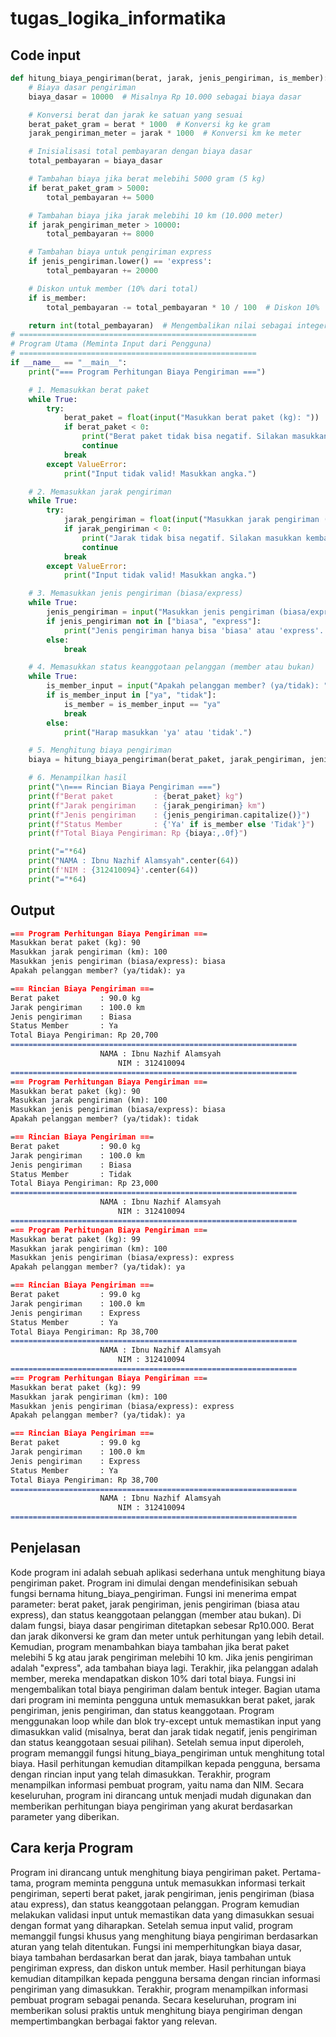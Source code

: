 # tugas_logika_informatika

## Code input 
```python
def hitung_biaya_pengiriman(berat, jarak, jenis_pengiriman, is_member):
    # Biaya dasar pengiriman
    biaya_dasar = 10000  # Misalnya Rp 10.000 sebagai biaya dasar

    # Konversi berat dan jarak ke satuan yang sesuai
    berat_paket_gram = berat * 1000  # Konversi kg ke gram
    jarak_pengiriman_meter = jarak * 1000  # Konversi km ke meter

    # Inisialisasi total pembayaran dengan biaya dasar
    total_pembayaran = biaya_dasar

    # Tambahan biaya jika berat melebihi 5000 gram (5 kg)
    if berat_paket_gram > 5000:
        total_pembayaran += 5000

    # Tambahan biaya jika jarak melebihi 10 km (10.000 meter)
    if jarak_pengiriman_meter > 10000:
        total_pembayaran += 8000

    # Tambahan biaya untuk pengiriman express
    if jenis_pengiriman.lower() == 'express':
        total_pembayaran += 20000

    # Diskon untuk member (10% dari total)
    if is_member:
        total_pembayaran -= total_pembayaran * 10 / 100  # Diskon 10%

    return int(total_pembayaran)  # Mengembalikan nilai sebagai integer
# =====================================================
# Program Utama (Meminta Input dari Pengguna)
# =====================================================
if __name__ == "__main__":
    print("=== Program Perhitungan Biaya Pengiriman ===")

    # 1. Memasukkan berat paket
    while True:
        try:
            berat_paket = float(input("Masukkan berat paket (kg): "))
            if berat_paket < 0:
                print("Berat paket tidak bisa negatif. Silakan masukkan kembali.")
                continue
            break
        except ValueError:
            print("Input tidak valid! Masukkan angka.")

    # 2. Memasukkan jarak pengiriman
    while True:
        try:
            jarak_pengiriman = float(input("Masukkan jarak pengiriman (km): "))
            if jarak_pengiriman < 0:
                print("Jarak tidak bisa negatif. Silakan masukkan kembali.")
                continue
            break
        except ValueError:
            print("Input tidak valid! Masukkan angka.")

    # 3. Memasukkan jenis pengiriman (biasa/express)
    while True:
        jenis_pengiriman = input("Masukkan jenis pengiriman (biasa/express): ").strip().lower()
        if jenis_pengiriman not in ["biasa", "express"]:
            print("Jenis pengiriman hanya bisa 'biasa' atau 'express'. Silakan masukkan kembali.")
        else:
            break

    # 4. Memasukkan status keanggotaan pelanggan (member atau bukan)
    while True:
        is_member_input = input("Apakah pelanggan member? (ya/tidak): ").strip().lower()
        if is_member_input in ["ya", "tidak"]:
            is_member = is_member_input == "ya"
            break
        else:
            print("Harap masukkan 'ya' atau 'tidak'.")

    # 5. Menghitung biaya pengiriman
    biaya = hitung_biaya_pengiriman(berat_paket, jarak_pengiriman, jenis_pengiriman, is_member)

    # 6. Menampilkan hasil
    print("\n=== Rincian Biaya Pengiriman ===")
    print(f"Berat paket         : {berat_paket} kg")
    print(f"Jarak pengiriman    : {jarak_pengiriman} km")
    print(f"Jenis pengiriman    : {jenis_pengiriman.capitalize()}")
    print(f"Status Member       : {'Ya' if is_member else 'Tidak'}")
    print(f"Total Biaya Pengiriman: Rp {biaya:,.0f}")

    print("="*64)
    print("NAMA : Ibnu Nazhif Alamsyah".center(64))
    print(f'NIM : {312410094}'.center(64))
    print("="*64)
```


## Output 
````markdown
=== Program Perhitungan Biaya Pengiriman ===
Masukkan berat paket (kg): 90
Masukkan jarak pengiriman (km): 100
Masukkan jenis pengiriman (biasa/express): biasa
Apakah pelanggan member? (ya/tidak): ya

=== Rincian Biaya Pengiriman ===
Berat paket         : 90.0 kg
Jarak pengiriman    : 100.0 km
Jenis pengiriman    : Biasa
Status Member       : Ya
Total Biaya Pengiriman: Rp 20,700
================================================================
                    NAMA : Ibnu Nazhif Alamsyah
                        NIM : 312410094
================================================================
=== Program Perhitungan Biaya Pengiriman ===
Masukkan berat paket (kg): 90
Masukkan jarak pengiriman (km): 100
Masukkan jenis pengiriman (biasa/express): biasa
Apakah pelanggan member? (ya/tidak): tidak

=== Rincian Biaya Pengiriman ===
Berat paket         : 90.0 kg
Jarak pengiriman    : 100.0 km
Jenis pengiriman    : Biasa
Status Member       : Tidak
Total Biaya Pengiriman: Rp 23,000
================================================================
                    NAMA : Ibnu Nazhif Alamsyah
                        NIM : 312410094
================================================================
=== Program Perhitungan Biaya Pengiriman ===
Masukkan berat paket (kg): 99
Masukkan jarak pengiriman (km): 100
Masukkan jenis pengiriman (biasa/express): express
Apakah pelanggan member? (ya/tidak): ya

=== Rincian Biaya Pengiriman ===
Berat paket         : 99.0 kg
Jarak pengiriman    : 100.0 km
Jenis pengiriman    : Express
Status Member       : Ya
Total Biaya Pengiriman: Rp 38,700
================================================================
                    NAMA : Ibnu Nazhif Alamsyah
                        NIM : 312410094
================================================================
=== Program Perhitungan Biaya Pengiriman ===
Masukkan berat paket (kg): 99
Masukkan jarak pengiriman (km): 100
Masukkan jenis pengiriman (biasa/express): express
Apakah pelanggan member? (ya/tidak): ya

=== Rincian Biaya Pengiriman ===
Berat paket         : 99.0 kg
Jarak pengiriman    : 100.0 km
Jenis pengiriman    : Express
Status Member       : Ya
Total Biaya Pengiriman: Rp 38,700
================================================================
                    NAMA : Ibnu Nazhif Alamsyah
                        NIM : 312410094
================================================================
````

## Penjelasan 
Kode program ini adalah sebuah aplikasi sederhana untuk menghitung biaya pengiriman paket. Program ini dimulai dengan mendefinisikan sebuah fungsi bernama hitung_biaya_pengiriman. Fungsi ini menerima empat parameter: berat paket, jarak pengiriman, jenis pengiriman (biasa atau express), dan status keanggotaan pelanggan (member atau bukan). Di dalam fungsi, biaya dasar pengiriman ditetapkan sebesar Rp10.000. Berat dan jarak dikonversi ke gram dan meter untuk perhitungan yang lebih detail. Kemudian, program menambahkan biaya tambahan jika berat paket melebihi 5 kg atau jarak pengiriman melebihi 10 km. Jika jenis pengiriman adalah "express", ada tambahan biaya lagi. Terakhir, jika pelanggan adalah member, mereka mendapatkan diskon 10% dari total biaya. Fungsi ini mengembalikan total biaya pengiriman dalam bentuk integer. Bagian utama dari program ini meminta pengguna untuk memasukkan berat paket, jarak pengiriman, jenis pengiriman, dan status keanggotaan. Program menggunakan loop while dan blok try-except untuk memastikan input yang dimasukkan valid (misalnya, berat dan jarak tidak negatif, jenis pengiriman dan status keanggotaan sesuai pilihan). Setelah semua input diperoleh, program memanggil fungsi hitung_biaya_pengiriman untuk menghitung total biaya. Hasil perhitungan kemudian ditampilkan kepada pengguna, bersama dengan rincian input yang telah dimasukkan. Terakhir, program menampilkan informasi pembuat program, yaitu nama dan NIM. Secara keseluruhan, program ini dirancang untuk menjadi mudah digunakan dan memberikan perhitungan biaya pengiriman yang akurat berdasarkan parameter yang diberikan.

## Cara kerja Program 
Program ini dirancang untuk menghitung biaya pengiriman paket. Pertama-tama, program meminta pengguna untuk memasukkan informasi terkait pengiriman, seperti berat paket, jarak pengiriman, jenis pengiriman (biasa atau express), dan status keanggotaan pelanggan. Program kemudian melakukan validasi input untuk memastikan data yang dimasukkan sesuai dengan format yang diharapkan. Setelah semua input valid, program memanggil fungsi khusus yang menghitung biaya pengiriman berdasarkan aturan yang telah ditentukan. Fungsi ini memperhitungkan biaya dasar, biaya tambahan berdasarkan berat dan jarak, biaya tambahan untuk pengiriman express, dan diskon untuk member. Hasil perhitungan biaya kemudian ditampilkan kepada pengguna bersama dengan rincian informasi pengiriman yang dimasukkan. Terakhir, program menampilkan informasi pembuat program sebagai penanda. Secara keseluruhan, program ini memberikan solusi praktis untuk menghitung biaya pengiriman dengan mempertimbangkan berbagai faktor yang relevan.
